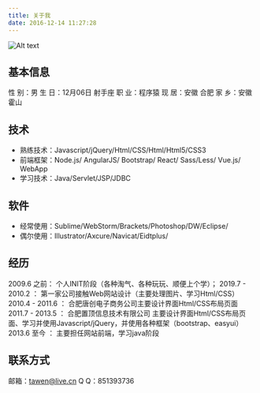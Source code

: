 ```yaml
---
title: 关于我
date: 2016-12-14 11:27:28
---
```


<!-- 
| Tables   |        日期        |              公司                |
|----------|:------------------:|---------------------------------:|
| col 1 is |  2009.6 之前       | $1600                            |
| col 2 is |  2019.7 - 2010.2   |   $12                            |
| col 3 is |  2010.4 - 2011.6   |    $1                            | 
-->

![Alt text](https://tawen.github.io/images/about.jpg)

## 基本信息

性   别：男
生   日：12月06日 射手座
职   业：程序猿
现   居：安徽 合肥
家   乡：安徽 霍山


## 技术

* 熟练技术：Javascript/jQuery/Html/CSS/Html/Html5/CSS3
* 前端框架：Node.js/ AngularJS/ Bootstrap/ React/ Sass/Less/ Vue.js/ WebApp
* 学习技术：Java/Servlet/JSP/JDBC

## 软件

* 经常使用：Sublime/WebStorm/Brackets/Photoshop/DW/Eclipse/
* 偶尔使用：Illustrator/Axcure/Navicat/Eidtplus/

## 经历
2009.6 之前：       个人INIT阶段（各种淘气、各种玩玩、顺便上个学）；
2019.7 - 2010.2 ：  第一家公司接触Web网站设计（主要处理图片、学习Html/CSS）
2010.4 - 2011.6 ：  合肥唐创电子商务公司主要设计界面Html/CSS布局页面 
2011.7 - 2013.5 ：  合肥置顶信息技术有限公司 主要设计界面Html/CSS布局页面、学习并使用Javascript/jQuery，并使用各种框架（bootstrap、easyui）     
2013.6 至今 ：      主要担任网站前端，学习java阶段

## 联系方式

邮箱：tawen@live.cn
Q  Q：851393736